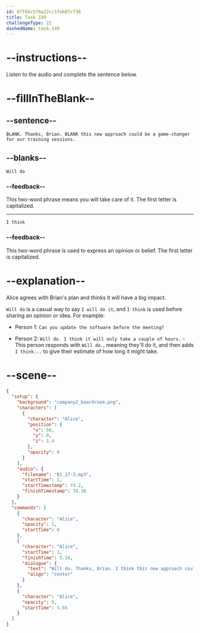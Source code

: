 ```yaml
---
id: 67f66c570a22cc1feb87cf30
title: Task 149
challengeType: 22
dashedName: task-149
---
```


<!-- (audio) Alice: Will do. Thanks, Brian. I think this new approach could be a game-changer for our training sessions. -->

# --instructions--

Listen to the audio and complete the sentence below.

# --fillInTheBlank--

## --sentence--

`BLANK. Thanks, Brian. BLANK this new approach could be a game-changer for our training sessions.`

## --blanks--

`Will do`

### --feedback--

This two-word phrase means you will take care of it. The first letter is capitalized.

---

`I think`

### --feedback--

This two-word phrase is used to express an opinion or belief. The first letter is capitalized.

# --explanation--

Alice agrees with Brian's plan and thinks it will have a big impact.

`Will do` is a casual way to say `I will do it`, and `I think` is used before sharing an opinion or idea. For example:

- Person 1: `Can you update the software before the meeting?`

- Person 2: `Will do. I think it will only take a couple of hours.` - This person responds with `Will do.`, meaning they'll do it, and then adds `I think...` to give their estimate of how long it might take.

# --scene--

```json
{
  "setup": {
    "background": "company2_boardroom.png",
    "characters": [
      {
        "character": "Alice",
        "position": {
          "x": 50,
          "y": 0,
          "z": 1.4
        },
        "opacity": 0
      }
    ],
    "audio": {
      "filename": "B1_17-3.mp3",
      "startTime": 1,
      "startTimestamp": 74.2,
      "finishTimestamp": 78.36
    }
  },
  "commands": [
    {
      "character": "Alice",
      "opacity": 1,
      "startTime": 0
    },
    {
      "character": "Alice",
      "startTime": 1,
      "finishTime": 5.16,
      "dialogue": {
        "text": "Will do. Thanks, Brian. I think this new approach could be a game-changer for our training sessions.",
        "align": "center"
      }
    },
    {
      "character": "Alice",
      "opacity": 0,
      "startTime": 5.66
    }
  ]
}
```
